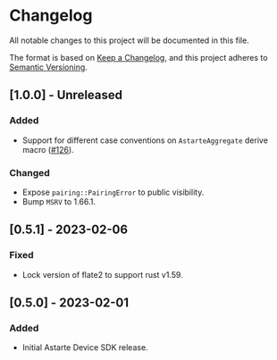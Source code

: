 # Changelog
All notable changes to this project will be documented in this file.

The format is based on [Keep a Changelog](https://keepachangelog.com/en/1.0.0/),
and this project adheres to [Semantic Versioning](https://semver.org/spec/v2.0.0.html).

## [1.0.0] - Unreleased
### Added
- Support for different case conventions on `AstarteAggregate` derive macro
  ([#126](https://github.com/astarte-platform/astarte-device-sdk-rust/issues/126)).

### Changed
- Expose `pairing::PairingError` to public visibility.
- Bump `MSRV` to 1.66.1.

## [0.5.1] - 2023-02-06
### Fixed
- Lock version of flate2 to support rust v1.59.

## [0.5.0] - 2023-02-01
### Added
- Initial Astarte Device SDK release.
